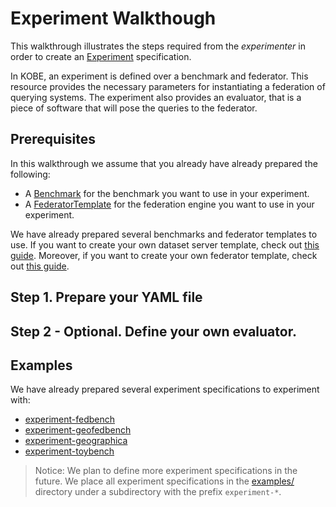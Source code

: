 # Experiment Walkthough

This walkthrough illustrates the steps required from the *experimenter* in order to create an [Experiment](../operator/docs/api.md#experiment) specification.

In KOBE, an experiment is defined over a benchmark and federator.
This resource provides the necessary parameters for instantiating a federation of querying systems.
The experiment also provides an evaluator, that is a piece of software that will pose the queries to the federator.

## Prerequisites

In this walkthrough we assume that you already have already prepared the following:

* A [Benchmark](../operator/docs/api.md#benchmark) for the benchmark you want to use in your experiment.
* A [FederatorTemplate](../operator/docs/api.md#federatortemplate) for the federation engine you want to use in your experiment.

We have already prepared several benchmarks and federator templates to use.
If you want to create your own dataset server template, check out [this guide](./BenchmarkWalkthrough.md).
Moreover, if you want to create your own federator template, check out [this guide](..).

## Step 1. Prepare your YAML file

## Step 2 - Optional. Define your own evaluator.

## Examples

We have already prepared several experiment specifications to experiment with:

* [experiment-fedbench](../examples/experiment-fedbench)
* [experiment-geofedbench](../examples/experiment-geofedbench)
* [experiment-geographica](../examples/experiment-geographica)
* [experiment-toybench](../examples/experiment-toybench)

> Notice: We plan to define more experiment specifications in the future.
> We place all experiment specifications in the [examples/](../examples/) directory
> under a subdirectory with the prefix `experiment-*`. 
